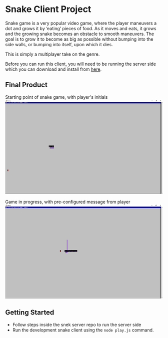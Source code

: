 # Snake Client Project

Snake game is a very popular video game, where the player maneuvers a dot and grows it by ‘eating’ pieces of food. As it moves and eats, it grows and the growing snake becomes an obstacle to smooth maneuvers. The goal is to grow it to become as big as possible without bumping into the side walls, or bumping into itself, upon which it dies.

This is simply a multiplayer take on the genre.

Before you can run this client, you will need to be running the server side which you can download and install from [here](https://github.com/lighthouse-labs/snek-multiplayer). 

## Final Product

Starting point of snake game, with player's initials
!["Starting point of snake game, with player's initials"](snekStart.png)

Game in progress, with pre-configured message from player
!["Game in progress, with pre-configured message from player"](snekInProgress.png)


## Getting Started

- Follow steps inside the snek server repo to run the server side
- Run the development snake client using the `node play.js` command.